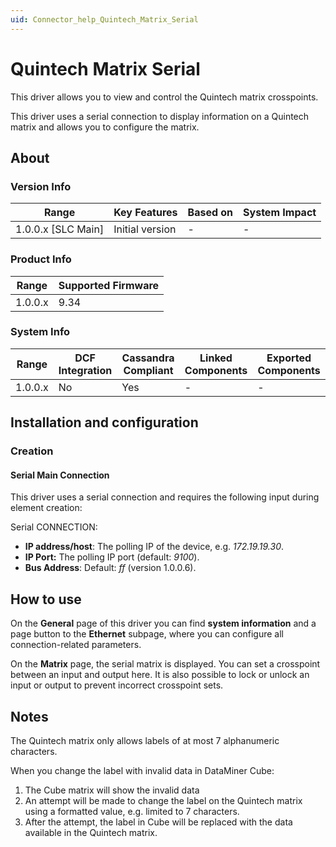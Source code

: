```yaml
---
uid: Connector_help_Quintech_Matrix_Serial
---
```


# Quintech Matrix Serial

This driver allows you to view and control the Quintech matrix crosspoints.

This driver uses a serial connection to display information on a Quintech matrix and allows you to configure the matrix.

## About

### Version Info

| **Range**            | **Key Features** | **Based on** | **System Impact** |
|----------------------|------------------|--------------|-------------------|
| 1.0.0.x \[SLC Main\] | Initial version  | \-           | \-                |

### Product Info

| **Range** | **Supported Firmware** |
|-----------|------------------------|
| 1.0.0.x   | 9.34                   |

### System Info

| **Range** | **DCF Integration** | **Cassandra Compliant** | **Linked Components** | **Exported Components** |
|-----------|---------------------|-------------------------|-----------------------|-------------------------|
| 1.0.0.x   | No                  | Yes                     | \-                    | \-                      |

## Installation and configuration

### Creation

#### Serial Main Connection

This driver uses a serial connection and requires the following input during element creation:

Serial CONNECTION:

- **IP address/host**: The polling IP of the device, e.g. *172.19.19.30*.
- **IP Port:** The polling IP port (default: *9100*).
- **Bus Address**: Default: *ff* (version 1.0.0.6).

## How to use

On the **General** page of this driver you can find **system information** and a page button to the **Ethernet** subpage, where you can configure all connection-related parameters.

On the **Matrix** page, the serial matrix is displayed. You can set a crosspoint between an input and output here. It is also possible to lock or unlock an input or output to prevent incorrect crosspoint sets.

## Notes

The Quintech matrix only allows labels of at most 7 alphanumeric characters.

When you change the label with invalid data in DataMiner Cube:

1.  The Cube matrix will show the invalid data
2.  An attempt will be made to change the label on the Quintech matrix using a formatted value, e.g. limited to 7 characters.
3.  After the attempt, the label in Cube will be replaced with the data available in the Quintech matrix.
